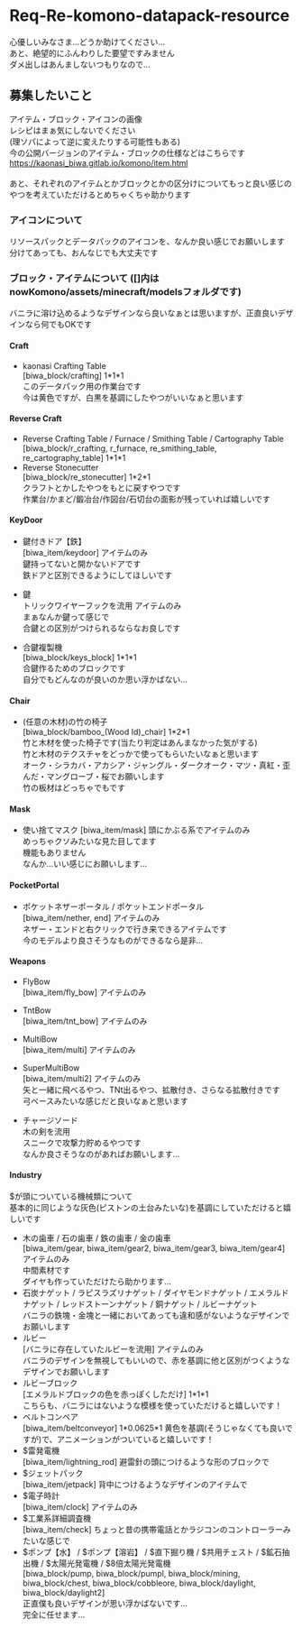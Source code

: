 # Req-Re-komono-datapack-resource
心優しいみなさま...どうか助けてください...  
あと、絶望的にふんわりした要望ですみません  
ダメ出しはあんましないつもりなので...

## 募集したいこと
アイテム・ブロック・アイコンの画像  
レシピはまぁ気にしないでください  
(理ソパによって逆に変えたりする可能性もある)  
今の公開バージョンのアイテム・ブロックの仕様などはこちらです  
https://kaonasi_biwa.gitlab.io/komono/item.html
<br><br>
あと、それぞれのアイテムとかブロックとかの区分けについてもっと良い感じのやつを考えていただけるとめちゃくちゃ助かります

### アイコンについて
リソースパックとデータパックのアイコンを、なんか良い感じでお願いします
分けてあっても、おんなじでも大丈夫です

### ブロック・アイテムについて ([]内はnowKomono/assets/minecraft/modelsフォルダです)
バニラに溶け込めるようなデザインなら良いなぁとは思いますが、正直良いデザインなら何でもOKです
#### Craft
- kaonasi Crafting Table  
  [biwa_block/crafting] 1\*1\*1  
  このデータパック用の作業台です  
  今は黄色ですが、白黒を基調にしたやつがいいなぁと思います
#### Reverse Craft
- Reverse Crafting Table / Furnace / Smithing Table / Cartography Table  
  [biwa_block/r_crafting, r_furnace, re_smithing_table, re_cartography_table] 1\*1\*1  
- Reverse Stonecutter  
  [biwa_block/re_stonecutter] 1\*2\*1  
  クラフトとかしたやつをもとに戻すやつです  
  作業台/かまど/鍛冶台/作図台/石切台の面影が残っていれば嬉しいです  
#### KeyDoor
- 鍵付きドア【鉄】  
  [biwa_item/keydoor] アイテムのみ  
  鍵持ってないと開かないドアです  
  鉄ドアと区別できるようにしてほしいです

- 鍵  
  トリックワイヤーフックを流用 アイテムのみ  
  まぁなんか鍵って感じで  
  合鍵との区別がつけられるならなお良しです

- 合鍵複製機  
  [biwa_block/keys_block] 1\*1\*1  
  合鍵作るためのブロックです  
  自分でもどんなのが良いのか思い浮かばない...
#### Chair
- (任意の木材)の竹の椅子  
  [biwa_block/bamboo_(Wood Id)_chair] 1\*2\*1  
  竹と木材を使った椅子です(当たり判定はあんまなかった気がする)  
  竹と木材のテクスチャをどっかで使ってもらいたいなぁと思います  
  オーク・シラカバ・アカシア・ジャングル・ダークオーク・マツ・真紅・歪んだ・マングローブ・桜でお願いします  
  竹の板材はどっちゃでもです
#### Mask
- 使い捨てマスク
  [biwa_item/mask] 頭にかぶる系でアイテムのみ  
  めっちゃクソみたいな見た目してます  
  機能もありません  
  なんか...いい感じにお願いします...

#### PocketPortal
- ポケットネザーポータル / ポケットエンドポータル  
  [biwa_item/nether, end] アイテムのみ  
  ネザー・エンドと右クリックで行き来できるアイテムです  
  今のモデルより良さそうなものができるなら是非...
#### Weapons
- FlyBow  
  [biwa_item/fly_bow] アイテムのみ  
- TntBow  
  [biwa_item/tnt_bow] アイテムのみ  
- MultiBow  
  [biwa_item/multi] アイテムのみ  
- SuperMultiBow  
  [biwa_item/multi2] アイテムのみ  
  矢と一緒に飛べるやつ、TNt出るやつ、拡散付き、さらなる拡散付きです  
  弓ベースみたいな感じだと良いなぁと思います

- チャージソード  
  木の剣を流用  
  スニークで攻撃力貯めるやつです  
  なんか良さそうなのがあればお願いします...  
#### Industry
$が頭についている機械類について  
基本的に同じような灰色(ピストンの土台みたいな)を基調にしていただけると嬉しいです  
- 木の歯車 / 石の歯車 / 鉄の歯車 / 金の歯車  
  [biwa_item/gear, biwa_item/gear2, biwa_item/gear3, biwa_item/gear4] アイテムのみ  
  中間素材です  
  ダイヤも作っていただけたら助かります...  
- 石炭ナゲット / ラピスラズリナゲット / ダイヤモンドナゲット / エメラルドナゲット / レッドストーンナゲット / 銅ナゲット / ルビーナゲット  
  バニラの鉄塊・金塊と一緒においてあっても違和感がないようなデザインでお願いします  
- ルビー  
  [バニラに存在していたルビーを流用] アイテムのみ  
  バニラのデザインを無視してもいいので、赤を基調に他と区別がつくようなデザインでお願いします  
- ルビーブロック  
  [エメラルドブロックの色を赤っぽくしただけ] 1\*1\*1  
  こちらも、バニラにはないような模様を使っていただけると嬉しいです！
- ベルトコンベア  
  [biwa_item/beltconveyor] 1\*0.0625\*1
  黄色を基調(そうじゃなくても良いですが)で、アニメーションがついていると嬉しいです！
- $雷発電機  
  [biwa_item/lightning_rod] 避雷針の頭につけるような形のブロックで  
- $ジェットパック  
  [biwa_item/jetpack] 背中につけるようなデザインのアイテムで  
- $電子時計  
  [biwa_item/clock] アイテムのみ  
- $工業系詳細調査機  
  [biwa_item/check]  ちょっと昔の携帯電話とかラジコンのコントローラーみたいな感じで  
- $ポンプ【水】 / $ポンプ【溶岩】 / $直下掘り機 / $共用チェスト / $鉱石抽出機 / $太陽光発電機 / $8倍太陽光発電機  
  [biwa_block/pump, biwa_block/pumpl, biwa_block/mining, biwa_block/chest, biwa_block/cobbleore, biwa_block/daylight, biwa_block/daylight2]  
  正直僕も良いデザインが思い浮かばないです...  
  完全に任せます...